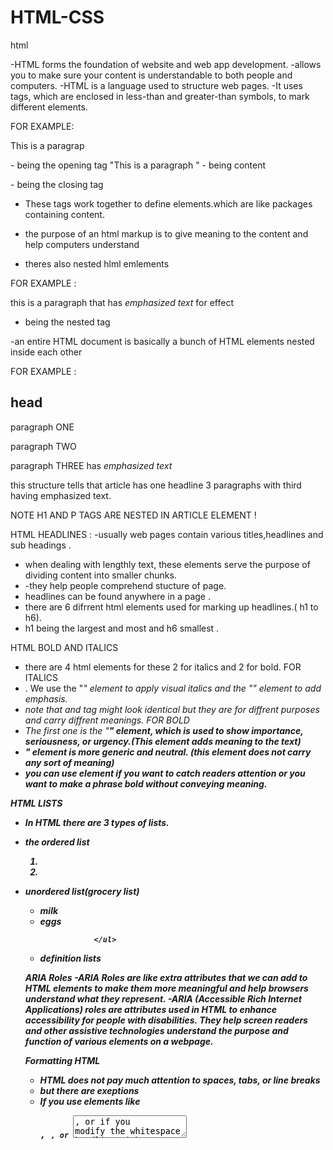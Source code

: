 # HTML-CSS

html 

-HTML forms the foundation of website and web app development. 
-allows you to make sure your content is understandable to both people and computers.
-HTML is a language used to structure web pages.
-It uses tags, which are enclosed in less-than and greater-than symbols, to mark different elements.

FOR EXAMPLE: <P>This is a paragrap</p> 

<p> - being the opening tag
"This is a paragraph " - being content 
</p> - being the closing tag 

- These tags work together to define elements.which are like packages containing content.
- the purpose of an html markup is to give meaning to the content and help computers understand

- theres also nested hlml emlements 

FOR EXAMPLE :  <p>this is a paragraph that has <em>emphasized text</em> for effect </p>
- <em></em> being the nested tag 



-an entire HTML document is basically a bunch of HTML elements nested inside each other

FOR EXAMPLE : <article> 
              <h1>head</h1>
              <p>paragraph ONE</p>
              <p>paragraph TWO</p>
              <p>paragraph THREE has <em>emphasized text</em></P>
              </article>
this structure tells that article has one headline 3 paragraphs with third having emphasized text.  

NOTE H1 AND P TAGS ARE NESTED IN ARTICLE ELEMENT !

HTML HEADLINES : 
-usually web pages contain various titles,headlines and sub headings .
- when dealing with lengthly text, these elements serve the purpose of dividing content into smaller chunks.
- -they help people comprehend stucture of page.
- headlines can be found anywhere in a page .
- there are 6 difrrent html elements used for marking up headlines.( h1 to h6).
-  h1 being the largest and most and h6 smallest .

HTML BOLD AND ITALICS
- there are 4 html elements for these 2 for italics and 2 for bold.
  FOR ITALICS
- . We use the "<i>" element to apply visual italics and the "<em>" element to add emphasis.
- note that <i> and <em> tag might look identical but they are for diffrent purposes and carry diffrent meanings. 
  FOR BOLD
- The first one is the "<strong>" element, which is used to show importance, seriousness, or urgency.(This element adds meaning to the text)
- <b>" element is more generic and neutral. (this element does not carry any sort of meaning)
- you can use <b> element if you want to catch readers attention or you want to make a phrase bold without conveying meaning.
  
HTML LISTS
-  In HTML there are 3 types of lists.
- the ordered list  <ol>
                                  <li> </li>
                                  <li>  </li>
                                  </ol> 
-  unordered list(grocery list)<ul>
                    <li> milk </li>
                     <li> eggs </li>

                   </ul>
-   definition lists
  


ARIA Roles
-ARIA Roles are like extra attributes that we can add to HTML elements to make them more meaningful and help browsers understand what they represent. 
-ARIA (Accessible Rich Internet Applications) roles are attributes used in HTML to enhance accessibility for people with disabilities. They help screen readers and other assistive technologies understand the purpose and function of various elements on a webpage.

Formatting HTML
-  HTML does not pay much attention to spaces, tabs, or line breaks
-  but there are exeptions
-  If you use elements like <pre>, <code>, or <textarea>, or if you modify the whitespace handling with CSS, then extra spaces and indentations can matter.

FOR EXAMLE : <p>this is    an   example   of   putting  extra spaces 
   but browser will ignore </p>


HTML COMMENTS : 
-You enhance code readability by adding comments that explain its purpose.
you can add a comment by inserting "<!--" at the start of comment and "-->" at the end of comment 
FOR EXAMPLE : <!-- this is a comment -->

Unusual Characters : 
- Instead of using a regular space, we can use a special kind of space called a non-breaking space in HTML.
-  you can use "&nbsp;"ensuring they stay on the same line
  FOR EXAMPLE: <p> my Name is gcina &nbsp;&nbsp;</p>

HTML Navigation and Linking
- When we want to create a link, we use the A element, which stands for anchor. To do this, we need to add an href attribute with a URL enclosed in quotes.
- this URL is where the link take us.
-href stands for Hypertext Reference

FOR EXAMPLE:  < a href="https//:example.com">This is a link</a>
for adding and image <a href ="https//:example2.com"><img src="https//:example.com/imagefile"></a>

HTML URL PATHWAYS 
-URL (Uniform Resource Locator): It’s the address used to access resources on the web. It usually consists of several parts:

Protocol: How data is transferred (e.g., `http`, `https`).
Domain: The main part of the address (e.g., `example.com`).
Path: The specific location or file on the server (e.g.,`folder/page.html` /).

FOR EXAMPLE: <a href="https://example.com/folder/page.html">Link</a>

- Same Directory:
`page.html`: Refers to a file in the same directory as the current document.
FOR EXAMPLE: <a href="about.html">About Us</a>

Subdirectory:
`folder/page.html`: Refers to a file in a subdirectory called folder.
FOR EXAMPLE: <a href="images/photo.jpg">View Photo</a>

Parent Directory:
`../page.html`: Refers to a file in the parent directory. The ".." moves up one directory level.
FOR EXAMPLE: <a href="../contact.html">Contact</a>

Navigation : 
- Creating a navbar in HTML is a common task for building a website. A navbar typically includes links to different sections or pages of a website.
  THIS IS HOW TO CREATE A NAVBAR :
  <nav role="navigation"arial-label="mainmenue">
  <ul class="navbar">
  <li><a href="#menue">menue</a></li>
  <li><a href="#about"></a></li>
  <li><a href="#contact"></a></li>
    
  </ul>
<</nav>

IMAGES 
- When we want to add an image to a webpage, we use the image element, which is simply written as IMG.
FOR EXAMPLE:
            img src="image.jpg" alt="brown dog" width="400" height="300">
  
-irst, we have the source attribute (SRC), which tells the browser which image file to load. 
-Then we have the alt attribute (ALT), which provides a text description of the image. 
-Lastly, we have the width and height attributes, which determine the size of the image.

-There are four main file formats commonly used on the web these days, each with its own strengths and weaknesses when it comes to compressing images. 
-GIFs are great for compressing illustrations that have large areas of the same color
-SVGs are perfect for logos, icons, and other types of illustrations.
-JPGs are a popular choice for compressing photographs.
-PNG is a newer format that works well when you need transparency in a photograph.

for image captions 

<figure> <img src="https://figuresource.com/40289/alfonso.jpg" width="720" height="354" alt="The Gracious Host" > <figcaption> Alfonso serving pancakes </figcaption> </figure>

WORKING WITH AUDIO
- The audio element is diffrent from image, it has both opening and closing tags (making it more mordern giving it more power and flexibility)
- just like the image element we use a source attribute to provide URL OF The audio file
FOR EXAMPLE: <audio controls>
             <source src="path/to/your-audio-file.mp3" type="audio/mpeg">
              Your browser does not support the audio element.
    </audio>
    
WORKING WITH VIDEO
- Just like working with audio To display a video, use the source attribute to specify the video file. And if the controls attribute is added,
 the browser will automatically create a video player.
- The controls attribute adds video controls, like play, pause, and volume.

- It is a good idea to always include width and height attributes. If height and width are not set, the page might flicker while the video loads.

- The <source> element allows you to specify alternative video files which the browser may choose from. The browser will use the first recognized format.

- The text between the <video> and </video> tags will only be displayed in browsers that do not support the <video> element.

Working With Captions and Subtitles
- We are going to use the track element and link it to a text file to add captions to the video. This element adds functionality to the video player, allowing viewers to toggle captions on and off or switch between different subtitle options.

    FOR EXAMPLE : <video width="200px" height="100px" controls src="enter location of the video">
             <track src="https://freetestdata.com/wp-content/uploads/2022/02/Free_Test_Data_1MB_MP4.mp4"
             kind="captions"
             label="english"
             srclang="en">  
</video>          

Embedding Media via Iframes
-   Embedding refers to taking content from one site and placing it within the middle of another site's page.
-   There is a wide range of content that can be embedded on a page. For instance, a map from Google
  
HTML Content Identification
- The lang attribute is used to specify the language of a webpage. If the whole page is in one language, Set the language on the main element that wraps everything else.
- If your webpage has multiple languages, specify the language for each part of the content.
- 

HTML Page
- Firstly, the file should begin with a doctype statement
- when we including this one, we are saying, "Hey, this is a modern web page, so follow modern best practices and treat it accordingly."
- we enclose everything else on the page within an HTML element
- Declare the language being used and the content flow direction
- The head contains all the metadata that the browser needs to know but will not display on the page. The body, on the other hand, is for all the content and is composed of various elements already discussed in this course. The body is where most of the action happens.
- the declearation of doc type statement,HTML element, head and body are building blocks of every website.

  Working with Forms and Interactive Elements
-  A user could type anything in there, even though one of them is supposed to be for an email field. That is because we have yet to tell the browser what type of input is required from these fields.
-  you can fix this by adding the type attribute to each input. for the name field, indicate the type equals text.
- for the email field, tell the browser to collect an email address, and help user fill in the right info by trype being equals to email.
- also tell browser that our button is a submit button.
- we can also add a required attribute making email required
- lastly we include the placeholder (suggestions of what should go in the field)
- we can also add the value attribute.
  
FOR EXAMPLE : <section class="sign-up">
              <form action="example.html" method="get">
              <label for="name">Name</label>
              <input name="name" id="name" type="text">
              <label for="email">email</label>
              <input name="email" id="email" type="email" required 
               placeholder="m@example.com">
              <button>sign-up</button>
             </form>
              </section>

HTML Tables
- you can use tables for diffrent reasons, comparing prices of things that are for sale, population data by town election results e.t.c
-To create an HTML table, you use several different HTML elements in just the right combination. Table, TR, TH, and TD.
-the table element wraps around the whole table, around all our content and markup for that table, marking the beginning and end of the table itself.
- TR element stands for table row and wraps
- TH element stand for table header and defines a header for a column
- TD element stands for table data and mark up the cells of data 






CSS

- It is responsible for how everything looks
-the colors, fonts, and sizes. 





